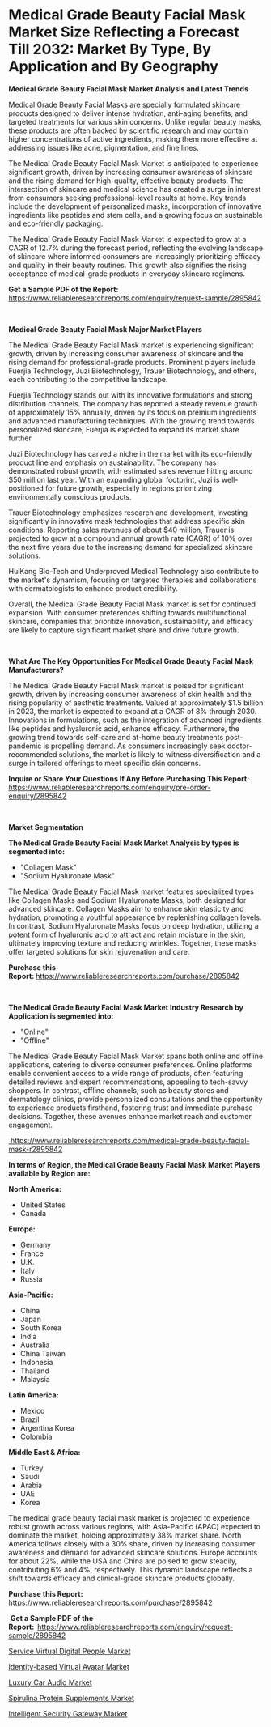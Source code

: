 <p><h1>Medical Grade Beauty Facial Mask Market Size Reflecting a Forecast Till 2032: Market By Type, By Application and By Geography</h1></p><p><strong>Medical Grade Beauty Facial Mask Market Analysis and Latest Trends</strong></p>
<p><p>Medical Grade Beauty Facial Masks are specially formulated skincare products designed to deliver intense hydration, anti-aging benefits, and targeted treatments for various skin concerns. Unlike regular beauty masks, these products are often backed by scientific research and may contain higher concentrations of active ingredients, making them more effective at addressing issues like acne, pigmentation, and fine lines.</p><p>The Medical Grade Beauty Facial Mask Market is anticipated to experience significant growth, driven by increasing consumer awareness of skincare and the rising demand for high-quality, effective beauty products. The intersection of skincare and medical science has created a surge in interest from consumers seeking professional-level results at home. Key trends include the development of personalized masks, incorporation of innovative ingredients like peptides and stem cells, and a growing focus on sustainable and eco-friendly packaging. </p><p>The Medical Grade Beauty Facial Mask Market is expected to grow at a CAGR of 12.7% during the forecast period, reflecting the evolving landscape of skincare where informed consumers are increasingly prioritizing efficacy and quality in their beauty routines. This growth also signifies the rising acceptance of medical-grade products in everyday skincare regimens.</p></p>
<p><strong>Get a Sample PDF of the Report:&nbsp;</strong> <a href="https://www.reliableresearchreports.com/enquiry/request-sample/2895842?utm_campaign=24&utm_medium=2&utm_source=Github&utm_content=ia&utm_term=15032025&utm_id=medical-grade-beauty-facial-mask">https://www.reliableresearchreports.com/enquiry/request-sample/2895842</a></p>
<p>&nbsp;</p>
<p><strong>Medical Grade Beauty Facial Mask Major Market Players</strong></p>
<p><p>The Medical Grade Beauty Facial Mask market is experiencing significant growth, driven by increasing consumer awareness of skincare and the rising demand for professional-grade products. Prominent players include Fuerjia Technology, Juzi Biotechnology, Trauer Biotechnology, and others, each contributing to the competitive landscape.</p><p>Fuerjia Technology stands out with its innovative formulations and strong distribution channels. The company has reported a steady revenue growth of approximately 15% annually, driven by its focus on premium ingredients and advanced manufacturing techniques. With the growing trend towards personalized skincare, Fuerjia is expected to expand its market share further.</p><p>Juzi Biotechnology has carved a niche in the market with its eco-friendly product line and emphasis on sustainability. The company has demonstrated robust growth, with estimated sales revenue hitting around $50 million last year. With an expanding global footprint, Juzi is well-positioned for future growth, especially in regions prioritizing environmentally conscious products.</p><p>Trauer Biotechnology emphasizes research and development, investing significantly in innovative mask technologies that address specific skin conditions. Reporting sales revenues of about $40 million, Trauer is projected to grow at a compound annual growth rate (CAGR) of 10% over the next five years due to the increasing demand for specialized skincare solutions.</p><p>HuiKang Bio-Tech and Underproved Medical Technology also contribute to the market's dynamism, focusing on targeted therapies and collaborations with dermatologists to enhance product credibility.</p><p>Overall, the Medical Grade Beauty Facial Mask market is set for continued expansion. With consumer preferences shifting towards multifunctional skincare, companies that prioritize innovation, sustainability, and efficacy are likely to capture significant market share and drive future growth.</p></p>
<p>&nbsp;</p>
<p><strong>What Are The Key Opportunities For Medical Grade Beauty Facial Mask Manufacturers?</strong></p>
<p><p>The Medical Grade Beauty Facial Mask market is poised for significant growth, driven by increasing consumer awareness of skin health and the rising popularity of aesthetic treatments. Valued at approximately $1.5 billion in 2023, the market is expected to expand at a CAGR of 8% through 2030. Innovations in formulations, such as the integration of advanced ingredients like peptides and hyaluronic acid, enhance efficacy. Furthermore, the growing trend towards self-care and at-home beauty treatments post-pandemic is propelling demand. As consumers increasingly seek doctor-recommended solutions, the market is likely to witness diversification and a surge in tailored offerings to meet specific skin concerns.</p></p>
<p><strong>Inquire or Share Your Questions If Any Before Purchasing This Report:</strong> <a href="https://www.reliableresearchreports.com/enquiry/pre-order-enquiry/2895842?utm_campaign=24&utm_medium=2&utm_source=Github&utm_content=ia&utm_term=15032025&utm_id=medical-grade-beauty-facial-mask">https://www.reliableresearchreports.com/enquiry/pre-order-enquiry/2895842</a></p>
<p>&nbsp;</p>
<p><strong>Market Segmentation</strong></p>
<p><strong>The Medical Grade Beauty Facial Mask Market Analysis by types is segmented into:</strong></p>
<p><ul><li>"Collagen Mask"</li><li>"Sodium Hyaluronate Mask"</li></ul></p>
<p><p>The Medical Grade Beauty Facial Mask market features specialized types like Collagen Masks and Sodium Hyaluronate Masks, both designed for advanced skincare. Collagen Masks aim to enhance skin elasticity and hydration, promoting a youthful appearance by replenishing collagen levels. In contrast, Sodium Hyaluronate Masks focus on deep hydration, utilizing a potent form of hyaluronic acid to attract and retain moisture in the skin, ultimately improving texture and reducing wrinkles. Together, these masks offer targeted solutions for skin rejuvenation and care.</p></p>
<p><strong>Purchase this Report:&nbsp;</strong><a href="https://www.reliableresearchreports.com/purchase/2895842?utm_campaign=24&utm_medium=2&utm_source=Github&utm_content=ia&utm_term=15032025&utm_id=medical-grade-beauty-facial-mask">https://www.reliableresearchreports.com/purchase/2895842</a></p>
<p>&nbsp;</p>
<p><strong>The Medical Grade Beauty Facial Mask Market Industry Research by Application is segmented into:</strong></p>
<p><ul><li>"Online"</li><li>"Offline"</li></ul></p>
<p><p>The Medical Grade Beauty Facial Mask Market spans both online and offline applications, catering to diverse consumer preferences. Online platforms enable convenient access to a wide range of products, often featuring detailed reviews and expert recommendations, appealing to tech-savvy shoppers. In contrast, offline channels, such as beauty stores and dermatology clinics, provide personalized consultations and the opportunity to experience products firsthand, fostering trust and immediate purchase decisions. Together, these avenues enhance market reach and customer engagement.</p></p>
<p><a href="https://www.reliableresearchreports.com/medical-grade-beauty-facial-mask-r2895842?utm_campaign=24&utm_medium=2&utm_source=Github&utm_content=ia&utm_term=15032025&utm_id=medical-grade-beauty-facial-mask">&nbsp;https://www.reliableresearchreports.com/medical-grade-beauty-facial-mask-r2895842</a></p>
<p><strong>In terms of Region, the Medical Grade Beauty Facial Mask Market Players available by Region are:</strong></p>
<p>
    <p> <strong> North America: </strong>
        <ul>
            <li>United States</li>
            <li>Canada</li>
        </ul>
        </p> 
    <p> <strong> Europe: </strong>
        <ul>
            <li>Germany</li>
            <li>France</li>
            <li>U.K.</li>
            <li>Italy</li>
            <li>Russia</li>
        </ul>
        </p> 
    <p> <strong> Asia-Pacific: </strong>
        <ul>
            <li>China</li>
            <li>Japan</li>
            <li>South Korea</li>
            <li>India</li>
            <li>Australia</li>
            <li>China Taiwan</li>
            <li>Indonesia</li>
            <li>Thailand</li>
            <li>Malaysia</li>
        </ul>
        </p> 
    <p> <strong> Latin America: </strong>
        <ul>
            <li>Mexico</li>
            <li>Brazil</li>
            <li>Argentina Korea</li>
            <li>Colombia</li>
        </ul>
        </p> 
    <p> <strong> Middle East & Africa: </strong>
        <ul>
            <li>Turkey</li>
            <li>Saudi</li>
            <li>Arabia</li>
            <li>UAE</li>
            <li>Korea</li>
        </ul>
    </p>
    </p>
<p><p>The medical grade beauty facial mask market is projected to experience robust growth across various regions, with Asia-Pacific (APAC) expected to dominate the market, holding approximately 38% market share. North America follows closely with a 30% share, driven by increasing consumer awareness and demand for advanced skincare solutions. Europe accounts for about 22%, while the USA and China are poised to grow steadily, contributing 6% and 4%, respectively. This dynamic landscape reflects a shift towards efficacy and clinical-grade skincare products globally.</p></p>
<p><strong>Purchase this Report: </strong><a href="https://www.reliableresearchreports.com/purchase/2895842?utm_campaign=24&utm_medium=2&utm_source=Github&utm_content=ia&utm_term=15032025&utm_id=medical-grade-beauty-facial-mask">https://www.reliableresearchreports.com/purchase/2895842</a></p>
<p>&nbsp;<strong>Get a Sample PDF of the Report:&nbsp;&nbsp;</strong><a href="https://www.reliableresearchreports.com/enquiry/request-sample/2895842?utm_campaign=24&utm_medium=2&utm_source=Github&utm_content=ia&utm_term=15032025&utm_id=medical-grade-beauty-facial-mask">https://www.reliableresearchreports.com/enquiry/request-sample/2895842</a></p>
<p><strong></strong></p>
<p><p><a href="https://github.com/gassmkalay/Market-Research-Report-List-1/blob/main/service-virtual-digital-people-market.md?utm_campaign=24&utm_medium=2&utm_source=Github&utm_content=ia&utm_term=15032025&utm_id=medical-grade-beauty-facial-mask">Service Virtual Digital People Market</a></p><p><a href="https://github.com/laveeasaadrh/Market-Research-Report-List-1/blob/main/identity-based-virtual-avatar-market.md?utm_campaign=24&utm_medium=2&utm_source=Github&utm_content=ia&utm_term=15032025&utm_id=medical-grade-beauty-facial-mask">Identity-based Virtual Avatar Market</a></p><p><a href="https://github.com/bichukapac/Market-Research-Report-List-1/blob/main/luxury-car-audio-market.md?utm_campaign=24&utm_medium=2&utm_source=Github&utm_content=ia&utm_term=15032025&utm_id=medical-grade-beauty-facial-mask">Luxury Car Audio Market</a></p><p><a href="https://github.com/ayondaylos/Market-Research-Report-List-1/blob/main/spirulina-protein-supplements-market.md?utm_campaign=24&utm_medium=2&utm_source=Github&utm_content=ia&utm_term=15032025&utm_id=medical-grade-beauty-facial-mask">Spirulina Protein Supplements Market</a></p><p><a href="https://github.com/swaftaenglem/Market-Research-Report-List-1/blob/main/intelligent-security-gateway-market.md?utm_campaign=24&utm_medium=2&utm_source=Github&utm_content=ia&utm_term=15032025&utm_id=medical-grade-beauty-facial-mask">Intelligent Security Gateway Market</a></p></p>